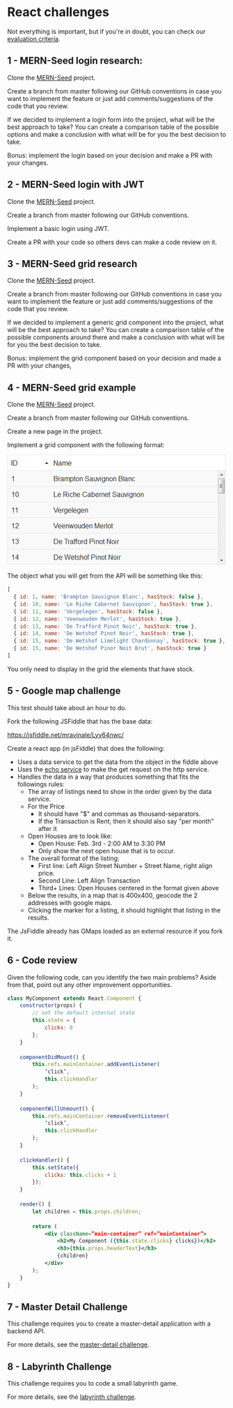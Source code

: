 # React challenges

Not everything is important, but if you're in doubt, you can check our [evaluation criteria](../EvaluationCriteria.md).

## 1 - MERN-Seed login research:

Clone the [MERN-Seed][] project.

Create a branch from master following our GitHub conventions in case you want to implement the feature or just add comments/suggestions of the code that you review.

If we decided to implement a login form into the project, what will be the best approach to take? You can create a comparison table of the possible options and make a conclusion with what will be for you the best decision to take.

Bonus: implement the login based on your decision and make a PR with your changes.

## 2 - MERN-Seed login with JWT

Clone the [MERN-Seed][] project.

Create a branch from master following our GitHub conventions.

Implement a basic login using JWT.

Create a PR with your code so others devs can make a code review on it.

## 3 - MERN-Seed grid research

Clone the [MERN-Seed][] project.

Create a branch from master following our GitHub conventions in case you want to implement the feature or just add comments/suggestions of the code that you review.

If we decided to implement a generic grid component into the project, what will be the best approach to take? You can create a comparison table of the possible components around there and make a conclusion with what will be for you the best decision to take.

Bonus: implement the grid component based on your decision and made a PR with your changes,

## 4 - MERN-Seed grid example

Clone the [MERN-Seed][] project.

Create a branch from master following our GitHub conventions.

Create a new page in the project.

Implement a grid component with the following format:

![grid-example](grid-example.png)

The object what you will get from the API will be something like this:

```javascript
[
  { id: 1, name: 'Brampton Sauvignon Blanc', hasStock: false },
  { id: 10, name: 'Le Riche Cabernet Sauvignon', hasStock: true },
  { id: 11, name: 'Vergelegen', hasStock: false },
  { id: 12, name: 'Veenwouden Merlot', hasStock: true },
  { id: 13, name: 'De Trafford Pinot Noir', hasStock: true },
  { id: 14, name: 'De Wetshof Pinot Noir', hasStock: true },
  { id: 15, name: 'De Wetshof Limelight Chardonnay', hasStock: true },
  { id: 15, name: 'De Wetshof Pinor Noit Brut', hasStock: true }
]
```

You only need to display in the grid the elements that have stock.

## 5 - Google map challenge

This test should take about an hour to do.

Fork the following JSFiddle that has the base data:

https://jsfiddle.net/mravinale/Lyy64nwc/

Create a react app (in jsFiddle) that does the following:

- Uses a data service to get the data from the object in the fiddle above
- Uses the [echo service](http://doc.jsfiddle.net/use/echo.html) to make the get request on the http service.
- Handles the data in a way that produces something that fits the followings rules:
    - The array of listings need to show in the order given by the data service.
    - For the Price
        * It should have "$" and commas as thousand-separators.
        * If the Transaction is Rent, then it should also say "per month" after it
    - Open Houses are to look like:
        * Open House: Feb. 3rd - 2:00 AM to 3:30 PM
        * Only show the next open house that is to occur.
    - The overall format of the listing:
        * First line: Left Align Street Number + Street Name, right align price.
        * Second Line: Left Align Transaction
        * Third+ Lines: Open Houses centered in the format given above
    - Below the results, in a map that is 400x400, geocode the 2 addresses with google maps.
    - Clicking the marker for a listing, it should highlight that listing in the results. 

The JsFiddle already has GMaps loaded as an external resource if you fork it.

## 6 - Code review

Given the following code, can you identify the two main problems? Aside from that, point out any other improvement opportunities.

```jsx
class MyComponent extends React.Component {
    constructor(props) {
        // set the default internal state
        this.state = {
            clicks: 0
        };
    }

    componentDidMount() {
        this.refs.mainContainer.addEventListener(
            ‘click’, 
            this.clickHandler
        );
    }

    componentWillUnmount() {
        this.refs.mainContainer.removeEventListener(
            ‘click’, 
            this.clickHandler
        );
    }

    clickHandler() {
        this.setState({
            clicks: this.clicks + 1
        });
    }

    render() {
        let children = this.props.children;

        return (
            <div className=”main-container” ref=”mainContainer”>
                <h2>My Component ({this.state.clicks} clicks})</h2>
                <h3>{this.props.headerText}</h3>
                {children}
            </div>
        );
    }
}
```

[MERN-Seed]: https://github.com/MakingSense/mern-seed

## 7 - Master Detail Challenge

This challenge requires you to create a master-detail application with a backend API.

For more details, see the [master-detail challenge](master-detail.md).

## 8 - Labyrinth Challenge

This challenge requires you to code a small labyrinth game.

For more details, see the [labyrinth challenge](labyrinth-challenge.md).
